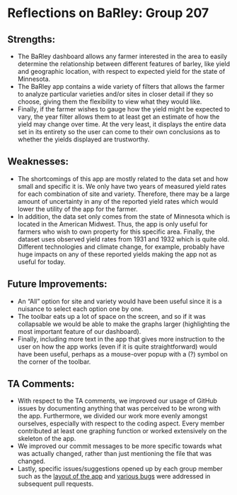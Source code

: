 # Reflections on BaRley: Group 207

## Strengths:

- The BaRley dashboard allows any farmer interested in the area to easily determine the relationship between different features of barley, like yield and geographic location, with respect to expected yield for the state of Minnesota.
- The BaRley app contains a wide variety of filters that allows the farmer to analyze particular varieties and/or sites in closer detail if they so choose, giving them the flexibility to view what they would like.
- Finally, if the farmer wishes to gauge how the yield might be expected to vary, the year filter allows them to at least get an estimate of how the yield may change over time. At the very least, it displays the entire data set in its entirety so the user can come to their own conclusions as to whether the yields displayed are trustworthy.

## Weaknesses: 

- The shortcomings of this app are mostly related to the data set and how small and specific it is. We only have two years of measured yield rates for each combination of site and variety. Therefore, there may be a large amount of uncertainty in any of the reported yield rates which would lower the utility of the app for the farmer. 
- In addition, the data set only comes from the state of Minnesota which is located in the American Midwest. Thus, the app is only useful for farmers who wish to own property for this specific area. Finally, the dataset uses observed yield rates from 1931 and 1932 which is quite old. Different technologies and climate change, for example, probably have huge impacts on any of these reported yields making the app not as useful for today.

## Future Improvements:

- An “All” option for site and variety would have been useful since it is a nuisance to select each option one by one. 
- The toolbar eats up a lot of space on the screen, and so if it was collapsable we would be able to make the graphs larger (highlighting the most important feature of our dashboard). 
- Finally, including more text in the app that gives more instruction to the user on how the app works (even if it is quite straightforward) would have been useful, perhaps as a mouse-over popup with a (?) symbol on the corner of the toolbar. 

## TA Comments:

- With respect to the TA comments, we improved our usage of GitHub issues by documenting anything that was perceived to be wrong with the app. Furthermore, we divided our work more evenly amongst ourselves, especially with respect to the coding aspect. Every member contributed at least one graphing function or worked extensively on the skeleton of the app.
- We improved our commit messages to be more specific towards what was actually changed, rather than just mentioning the file that was changed.
- Lastly, specific issues/suggestions opened up by each group member such as the [layout of the app](https://github.com/UBC-MDS/DSCI_532_L02_group207_dashboards/issues/25) and [various bugs](https://github.com/UBC-MDS/DSCI_532_L02_group207_dashboards/issues/23) were addressed in subsequent pull requests.
